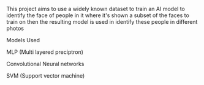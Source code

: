 This project aims to use a widely known dataset to train an AI model to identify the face of people in it where it's shown a subset of the faces to train on then the resulting model is used in identify these people in different photos


Models Used 

MLP (Multi layered preciptron)

Convolutional Neural networks

SVM (Support vector machine)

